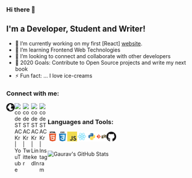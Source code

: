 ### Hi there 👋

## I'm a Developer, Student and Writer!

- 🔭 I’m currently working on my first [React] [website].
- 🌱 I’m learning Frontend Web Technologies
- 👯 I’m looking to connect and collaborate with other developers
- 🥅 2020 Goals: Contribute to Open Source projects and write my next book
- ⚡ Fun fact: ... I love ice-creams


### Connect with me:

[<img align="left" alt="spiritual-coder.io" width="22px" src="https://raw.githubusercontent.com/iconic/open-iconic/master/svg/globe.svg" />][website]
[<img align="left" alt="codeSTACKr | YouTube" width="22px" src="https://cdn.jsdelivr.net/npm/simple-icons@v3/icons/youtube.svg" />][youtube]
[<img align="left" alt="codeSTACKr | Twitter" width="22px" src="https://cdn.jsdelivr.net/npm/simple-icons@v3/icons/twitter.svg" />][twitter]
[<img align="left" alt="codeSTACKr | LinkedIn" width="22px" src="https://cdn.jsdelivr.net/npm/simple-icons@v3/icons/linkedin.svg" />][linkedin]
[<img align="left" alt="codeSTACKr | Instagram" width="22px" src="https://cdn.jsdelivr.net/npm/simple-icons@v3/icons/instagram.svg" />][instagram]

<br />

### Languages and Tools:



[<img align="left" alt="HTML5" width="26px" src="https://raw.githubusercontent.com/github/explore/80688e429a7d4ef2fca1e82350fe8e3517d3494d/topics/html/html.png" />][html]

[<img align="left" alt="CSS3" width="26px" src="https://raw.githubusercontent.com/github/explore/80688e429a7d4ef2fca1e82350fe8e3517d3494d/topics/css/css.png" />][cssplaylist]

[<img align="left" alt="JavaScript" width="26px" src="https://raw.githubusercontent.com/github/explore/80688e429a7d4ef2fca1e82350fe8e3517d3494d/topics/javascript/javascript.png" />][jsplaylist]


[<img align="left" alt="React" width="26px" src="https://raw.githubusercontent.com/github/explore/80688e429a7d4ef2fca1e82350fe8e3517d3494d/topics/react/react.png" />][reactplaylist]

[<img align="left" alt="Python" width="26px" src="https://raw.githubusercontent.com/github/explore/80688e429a7d4ef2fca1e82350fe8e3517d3494d/topics/python/python.png" />][python]


[<img align="left" alt="Git" width="26px" src="https://raw.githubusercontent.com/github/explore/80688e429a7d4ef2fca1e82350fe8e3517d3494d/topics/git/git.png" />][github]

[<img align="left" alt="GitHub" width="26px" src="https://raw.githubusercontent.com/github/explore/78df643247d429f6cc873026c0622819ad797942/topics/github/github.png" />][github]


<br />
<br />
<br />

<a href="#">
  <img align="left" src="https://github-readme-stats.anuraghazra1.vercel.app/api?username=spiritual-coder&show_icons=true&include_all_commits=true&theme=algolia" alt="Gaurav's GitHub Stats"/>
</a>

<br />

[website]: #
[twitter]: https://twitter.com/gauravskaintura
[youtube]: https://www.youtube.com/channel/UCSpdSgYcvw5yosiA2rihizw?
[instagram]: https://instagram.com/gauravskaintura
[linkedin]: https://linkedin.com/in/gauravskaintura
[html]: https://html.spec.whatwg.org/
[jsplaylist]: https://developer.mozilla.org/en-US/docs/Web/JavaScript
[reactplaylist]: https://reactjs.org/docs/getting-started.html
[cssplaylist]: https://developer.mozilla.org/en-US/docs/Web/CSS
[github]: https://github.com/spiritual-coder
[python]: https://www.python.org/doc/
